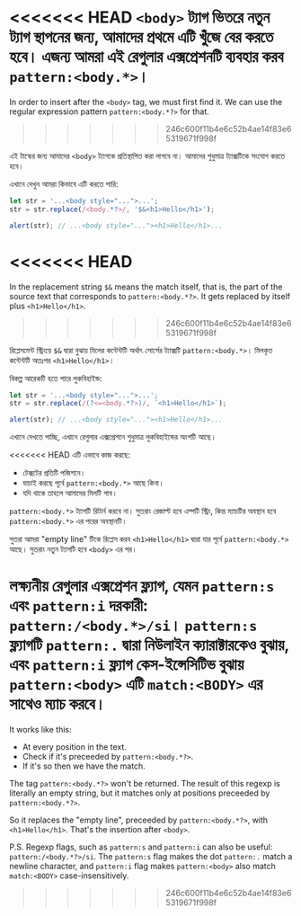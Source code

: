 <<<<<<< HEAD
`<body>` ট্যাগ ভিতরে নতুন ট্যাগ স্থাপনের জন্য, আমাদের প্রথমে এটি খুঁজে বের করতে হবে। এজন্য আমরা এই রেগুলার এক্সপ্রেশনটি ব্যবহার করব `pattern:<body.*>`।
=======
In order to insert after the `<body>` tag, we must first find it. We can use the regular expression pattern `pattern:<body.*?>` for that.
>>>>>>> 246c600f11b4e6c52b4ae14f83e65319671f998f

এই টাস্কের জন্য আমাদের `<body>` ট্যাগকে প্রতিস্থাপিত করা লাগবে না। আমাদের শুধুমাত্র ট্যাক্সটিকে সংযোগ করতে হবে।

এখানে দেখুন আমরা কিভাবে এটি করতে পারি:

```js run
let str = '...<body style="...">...';
str = str.replace(/<body.*?>/, '$&<h1>Hello</h1>');

alert(str); // ...<body style="..."><h1>Hello</h1>...
```

<<<<<<< HEAD
=======
In the replacement string `$&` means the match itself, that is, the part of the source text that corresponds to `pattern:<body.*?>`. It gets replaced by itself plus `<h1>Hello</h1>`.
>>>>>>> 246c600f11b4e6c52b4ae14f83e65319671f998f

রিপ্লেসমেন্ট স্ট্রিংয়ে `$&` দ্বারা বুঝায় মিলের কন্টেন্টটি অর্থাৎ সোর্সের ট্যাক্সটি `pattern:<body.*>`। মিলকৃত কন্টেন্টটি অতঃপর `<h1>Hello</h1>`।

বিকল্প আরেকটি হতে পারে লুকবিহাইন্ড:

```js run
let str = '...<body style="...">...';
str = str.replace(/(?<=<body.*?>)/, `<h1>Hello</h1>`);

alert(str); // ...<body style="..."><h1>Hello</h1>...
```

এখানে দেখতে পাচ্ছি, এখানে রেগুলার এক্সপ্রেশনে শুধুমাত্র লুকবিহাইন্ডের অংশটি আছে।

<<<<<<< HEAD
এটি এভাবে কাজ করছে:
- টেক্সটের প্রতিটি পজিশনে।
- যাচাই করছে পূর্বে `pattern:<body.*>` আছে কিনা।
- যদি থাকে তাহলে আমাদের মিলটি পাব।

`pattern:<body.*>` ট্যাগটি রিটার্ন করবে না। সুতরাং রেজাল্ট হবে এম্পটি স্ট্রিং, কিন্ত ম্যাচটির অবস্থান হবে `pattern:<body.*>` এর পরের অবস্থানটি।

সুতরা আমরা "empty line" টিকে রিপ্লেস করব  `<h1>Hello</h1>` দ্বারা যার পূর্বে `pattern:<body.*>` আছে। সুতরাং নতুন ট্যাগটি হবে `<body>` এর পর।

লক্ষ্যনীয় রেগুলার এক্সপ্রেশন ফ্ল্যাগ, যেমন `pattern:s` এবং `pattern:i` দরকারী: `pattern:/<body.*>/si`। `pattern:s` ফ্ল্যাগটি `pattern:.` দ্বারা নিউলাইন ক্যারাক্টারকেও বুঝায়, এবং `pattern:i` ফ্ল্যাগ কেস-ইন্সেসিটিভ বুঝায় `pattern:<body>` এটি `match:<BODY>` এর সাথেও ম্যাচ করবে।
=======
It works like this:
- At every position in the text.
- Check if it's preceeded by `pattern:<body.*?>`.
- If it's so then we have the match.

The tag `pattern:<body.*?>` won't be returned. The result of this regexp is literally an empty string, but it matches only at positions preceeded by `pattern:<body.*?>`.

So it replaces the "empty line", preceeded by `pattern:<body.*?>`, with `<h1>Hello</h1>`. That's the insertion after `<body>`.

P.S. Regexp flags, such as `pattern:s` and `pattern:i` can also be useful: `pattern:/<body.*?>/si`. The `pattern:s` flag makes the dot `pattern:.` match a newline character, and `pattern:i` flag makes `pattern:<body>` also match `match:<BODY>` case-insensitively.
>>>>>>> 246c600f11b4e6c52b4ae14f83e65319671f998f
